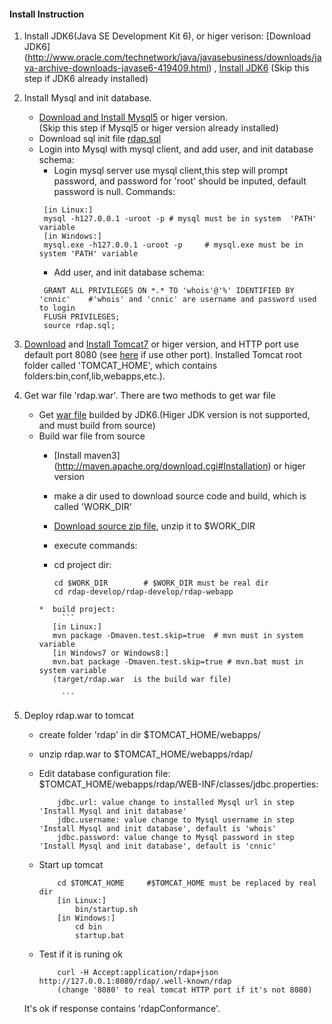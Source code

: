 #### Install Instruction
1. Install JDK6(Java SE Development Kit 6), or higer verison: [Download JDK6] (http://www.oracle.com/technetwork/java/javasebusiness/downloads/java-archive-downloads-javase6-419409.html) ,  [Install JDK6](http://www.oracle.com/technetwork/java/javase/install-142943.html)
(Skip this step if JDK6 already installed)
1. Install Mysql and init database.
   * [Download and Install Mysql5](http://dev.mysql.com/downloads/mysql) or higer version.  
     (Skip this step if Mysql5 or higer version already installed)
   * Download sql init file [rdap.sql](https://raw.githubusercontent.com/cnnic/rdap/develop/rdap-webapp/build/rdap.sql)
   * Login into Mysql with mysql client, and add user, and init database schema: 
      * Login mysql server use mysql client,this step will prompt password, and password for 'root' should be inputed, default password is null. Commands:
	   ```
		[in Linux:]
	   	mysql -h127.0.0.1 -uroot -p	# mysql must be in system  'PATH' variable	
		[in Windows:]
		mysql.exe -h127.0.0.1 -uroot -p		# mysql.exe must be in system 'PATH' variable
	   ```
      * Add user, and init database schema: 
	   ```
	   	GRANT ALL PRIVILEGES ON *.* TO 'whois'@'%' IDENTIFIED BY 'cnnic'	#'whois' and 'cnnic' are username and password used to login
	   	FLUSH PRIVILEGES;
	   	source rdap.sql;
	   ```

1. [Download](http://tomcat.apache.org/download-70.cgi) and [Install Tomcat7](http://tomcat.apache.org/tomcat-7.0-doc/setup.html) or higer version, and HTTP port use default port 8080 (see [here](http://tomcat.apache.org/tomcat-7.0-doc/RUNNING.txt) if use other port).
Installed Tomcat root folder called 'TOMCAT_HOME', which contains folders:bin,conf,lib,webapps,etc.).

1. Get war file 'rdap.war'. There are two methods to get war file
   * Get [war file](https://github.com/cnnic/rdap/raw/develop/rdap-webapp/build/rdap.war) builded by JDK6.(Higer JDK version is not supported, and must build from source)
   * Build war file from source
      *  [Install maven3] (http://maven.apache.org/download.cgi#Installation) or higer version
      *  make a dir used to download source code and build, which is called 'WORK_DIR'
      *  [Download source zip file](https://github.com/cnnic/rdap/archive/develop.zip), unzip it to $WORK_DIR
      *  execute commands:
      	*  cd project dir:
      	
	          ```
			cd $WORK_DIR		# $WORK_DIR must be real dir
			cd rdap-develop/rdap-develop/rdap-webapp
	          ```
         *  build project:
	          ```
			[in Linux:]
			mvn package -Dmaven.test.skip=true	# mvn must in system variable
			[in Windows7 or Windows8:]
			mvn.bat package -Dmaven.test.skip=true # mvn.bat must in system variable
			(target/rdap.war  is the build war file)
	
	          ```
1. Deploy rdap.war to tomcat
   * create folder 'rdap' in dir $TOMCAT_HOME/webapps/
   * unzip rdap.war to $TOMCAT_HOME/webapps/rdap/
		
   * Edit database configuration file: $TOMCAT_HOME/webapps/rdap/WEB-INF/classes/jdbc.properties:
	
		```
			jdbc.url: value change to installed Mysql url in step 'Install Mysql and init database'
			jdbc.username: value change to Mysql username in step 'Install Mysql and init database', default is 'whois'
			jdbc.password: value change to Mysql password in step 'Install Mysql and init database', default is 'cnnic'
		```

   * Start up tomcat
	   
		```
			cd $TOMCAT_HOME		#$TOMCAT_HOME must be replaced by real dir
			[in Linux:]
				bin/startup.sh
			[in Windows:]
				cd bin
				startup.bat
		```

   * Test if it is runing ok
	   	```
			curl -H Accept:application/rdap+json http://127.0.0.1:8080/rdap/.well-known/rdap
			(change '8080' to real tomcat HTTP port if it's not 8080)
		```
	It's ok if response contains 'rdapConformance'. 
